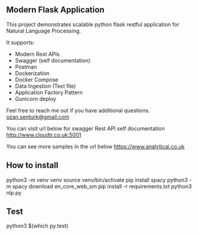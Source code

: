 ## Modern Flask Application

This project demonstrates scalable python flask restful application for Natural Language Processing. 

It supports:

- Modern Rest APIs
- Swagger (self documentation)
- Postman
- Dockerization
- Docker Compose
- Data Ingestion (Text file)
- Application Factory Pattern
- Gunicorn deploy

Feel free to reach me out if you have additional
questions. ozan.senturk@gmail.com

You can visit url below for swagger Rest API self documentation
http://www.cloudtr.co.uk:5001

You can see more samples in the url below
https://www.analyticai.co.uk


## How to install

python3 -m venv venv
source venv/bin/activate
pip install spacy
python3 -m spacy download en_core_web_sm
pip install -r requirements.txt
python3 nlp.py

## Test
python3 $(which py.test)
